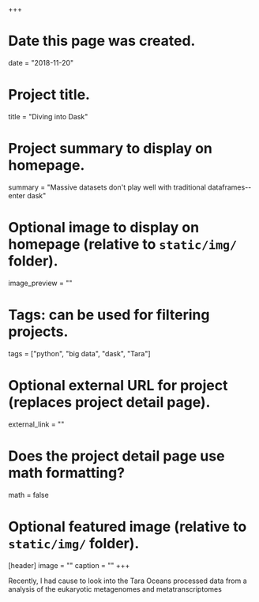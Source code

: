 +++
# Date this page was created.
date = "2018-11-20"

# Project title.
title = "Diving into Dask"

# Project summary to display on homepage.
summary = "Massive datasets don't play well with traditional dataframes-- enter dask"

# Optional image to display on homepage (relative to `static/img/` folder).
image_preview = ""

# Tags: can be used for filtering projects.
tags = ["python", "big data", "dask", "Tara"]

# Optional external URL for project (replaces project detail page).
external_link = ""

# Does the project detail page use math formatting?
math = false

# Optional featured image (relative to `static/img/` folder).
[header]
image = ""
caption = ""
+++

Recently, I had cause to look into the Tara Oceans processed data from a analysis of the eukaryotic metagenomes and metatranscriptomes
